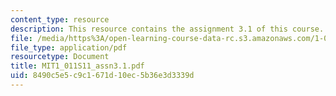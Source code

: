 ```yaml
---
content_type: resource
description: This resource contains the assignment 3.1 of this course.
file: /media/https%3A/open-learning-course-data-rc.s3.amazonaws.com/1-011-project-evaluation-spring-2011/8490c5e5c9c1671d10ec5b36e3d3339d_MIT1_011S11_assn3.1.pdf
file_type: application/pdf
resourcetype: Document
title: MIT1_011S11_assn3.1.pdf
uid: 8490c5e5-c9c1-671d-10ec-5b36e3d3339d
---
```

